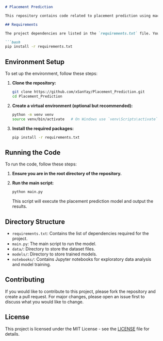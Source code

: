 ```markdown
# Placement Prediction

This repository contains code related to placement prediction using machine learning models, specifically utilizing the XGBoost algorithm.

## Requirements

The project dependencies are listed in the `requirements.txt` file. You can install the required packages using pip:

```bash
pip install -r requirements.txt
```

## Environment Setup

To set up the environment, follow these steps:

1. **Clone the repository:**

    ```bash
    git clone https://github.com/xSanYay/Placement_Prediction.git
    cd Placement_Prediction
    ```

2. **Create a virtual environment (optional but recommended):**

    ```bash
    python -m venv venv
    source venv/bin/activate   # On Windows use `venv\Scripts\activate`
    ```

3. **Install the required packages:**

    ```bash
    pip install -r requirements.txt
    ```

## Running the Code

To run the code, follow these steps:

1. **Ensure you are in the root directory of the repository.**

2. **Run the main script:**

    ```bash
    python main.py
    ```

    This script will execute the placement prediction model and output the results.

## Directory Structure

- `requirements.txt`: Contains the list of dependencies required for the project.
- `main.py`: The main script to run the model.
- `data/`: Directory to store the dataset files.
- `models/`: Directory to store trained models.
- `notebooks/`: Contains Jupyter notebooks for exploratory data analysis and model training.

## Contributing

If you would like to contribute to this project, please fork the repository and create a pull request. For major changes, please open an issue first to discuss what you would like to change.

## License

This project is licensed under the MIT License - see the [LICENSE](LICENSE) file for details.

```
